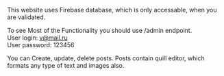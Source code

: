 This website uses Firebase database, which is only accessable, when you are validated.<br>

To see Most of the Functionality you should use /admin endpoint.<br>
User login:   v@mail.ru<br>
User password: 123456<br>

You can Create, update, delete posts. Posts contain quill editor, which formats any type of text and images also.
